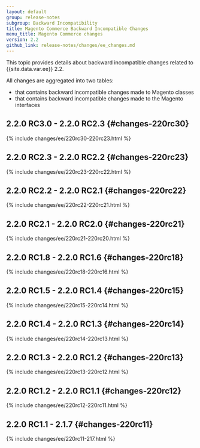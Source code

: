 ```yaml
---
layout: default
group: release-notes
subgroup: Backward Incompatibility
title: Magento Commerce Backward Incompatible Changes
menu_title: Magento Commerce changes
version: 2.2
github_link: release-notes/changes/ee_changes.md
---
```


This topic provides details about backward incompatible changes related to {{site.data.var.ee}} 2.2.

All changes are aggregated into two tables:

- that contains backward incompatible changes made to Magento classes
- that contains backward incompatible changes made to the Magento interfaces

## 2.2.0 RC3.0 - 2.2.0 RC2.3 {#changes-220rc30}

{% include changes/ee/220rc30-220rc23.html %}

## 2.2.0 RC2.3 - 2.2.0 RC2.2 {#changes-220rc23}

{% include changes/ee/220rc23-220rc22.html %}

## 2.2.0 RC2.2 - 2.2.0 RC2.1 {#changes-220rc22}

{% include changes/ee/220rc22-220rc21.html %}

## 2.2.0 RC2.1 - 2.2.0 RC2.0 {#changes-220rc21}

{% include changes/ee/220rc21-220rc20.html %}

## 2.2.0 RC1.8 - 2.2.0 RC1.6 {#changes-220rc18}

{% include changes/ee/220rc18-220rc16.html %}

## 2.2.0 RC1.5 - 2.2.0 RC1.4 {#changes-220rc15}

{% include changes/ee/220rc15-220rc14.html %}

## 2.2.0 RC1.4 - 2.2.0 RC1.3 {#changes-220rc14}

{% include changes/ee/220rc14-220rc13.html %}

## 2.2.0 RC1.3 - 2.2.0 RC1.2 {#changes-220rc13}

{% include changes/ee/220rc13-220rc12.html %}

## 2.2.0 RC1.2 - 2.2.0 RC1.1 {#changes-220rc12}

{% include changes/ee/220rc12-220rc11.html %}

## 2.2.0 RC1.1 - 2.1.7 {#changes-220rc11}

{% include changes/ee/220rc11-217.html %}
